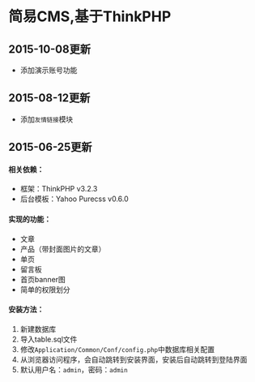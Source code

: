 # 简易CMS,基于ThinkPHP

## 2015-10-08更新

* 添加演示账号功能

## 2015-08-12更新

* 添加`友情链接`模块

## 2015-06-25更新

#### 相关依赖：
* 框架：ThinkPHP v3.2.3
* 后台模板：Yahoo Purecss v0.6.0

#### 实现的功能：
* 文章
* 产品（带封面图片的文章）
* 单页
* 留言板
* 首页banner图
* 简单的权限划分

#### 安装方法：
1. 新建数据库
2. 导入table.sql文件
3. 修改`Application/Common/Conf/config.php`中数据库相关配置
4. 从浏览器访问程序，会自动跳转到安装界面，安装后自动跳转到登陆界面
5. 默认用户名：`admin`，密码：`admin`
